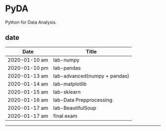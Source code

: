 # PyDA
Python for Data Analysis. <br>

## date
| Date | Title |
|------|-------|
| 2020-01-10 am | lab-numpy |
| 2020-01-10 pm | lab-pandas |
| 2020-01-13 am | lab-advanced(numpy + pandas) |
| 2020-01-14 am | lab-matplotlib |
| 2020-01-15 am | lab-sklearn |
| 2020-01-16 am | lab-Data Prepprocessing |
| 2020-01-17 am | lab-BeautifulSoup |
| 2020-01-17 am | final exam |

<hr>
